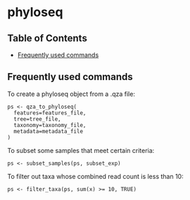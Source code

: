 # phyloseq

## Table of Contents

* [Frequently used commands](#Frequently-used-commands)

## Frequently used commands <a name="Frequently-used-commands"></a>

To create a phyloseq object from a .qza file:

```
ps <- qza_to_phyloseq(
  features=features_file,
  tree=tree_file,
  taxonomy=taxonomy_file,
  metadata=metadata_file
)
```

To subset some samples that meet certain criteria:

```
ps <- subset_samples(ps, subset_exp)
```

To filter out taxa whose combined read count is less than 10:

```
ps <- filter_taxa(ps, sum(x) >= 10, TRUE)
```
